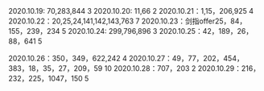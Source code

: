 2020.10.19: 70,283,844  3
2020.10.20: 11,66   2
2020.10.21：1,15，206,925   4
2020.10.22：20,25,24,141,142,143,763   7
2020.10.23：剑指offer25，84，155，239，234   5
2020.10.24: 299,796,896   3
2020.10.25：42，189，26，88，641   5

2020.10.26：350，349，622,242    4
2020.10.27：49，77，202，454，383，18，35，27，209，59  10
2020.10.28：707，203  2
2020.10.29：216，232，225，1047，150 5
